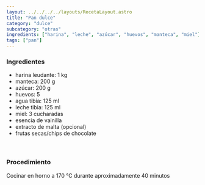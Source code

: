 ```yaml
---
layout: ../../../../layouts/RecetaLayout.astro
title: "Pan dulce"
category: "dulce"
subcategory: "otras"
ingredients: ["harina", "leche", "azúcar", "huevos", "manteca", "miel"]
tags: ["pan"]
---
```


### Ingredientes

- harina leudante: 1 kg
- manteca: 200 g
- azúcar: 200 g
- huevos: 5
- agua tibia: 125 ml
- leche tibia: 125 ml
- miel: 3 cucharadas
- esencia de vainilla
- extracto de malta (opcional)
- frutas secas/chips de chocolate
<br><br><br>

### Procedimiento

Cocinar en horno a 170 °C durante aproximadamente 40 minutos